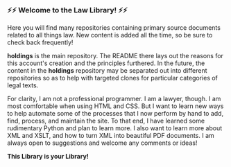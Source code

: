 ### ⚡⚡ Welcome to the Law Library! ⚡⚡

Here you will find many repositories containing primary source documents related to all things law. New content is added all the time, so be sure to check back frequently! 

**holdings** is the main repository. The README there lays out the reasons for this account's creation and the principles furthered. In the future, the content in the **holdings** repository may be separated out into different repositories so as to help with targeted clones for particular categories of legal texts.

For clarity, I am not a professional programmer. I am a lawyer, though. I am most comfortable when using HTML and CSS. But I want to learn new ways to help automate some of the processes that I now perform by hand to add, find, process, and maintain the site. To that end, I have learned some rudimentary Python and plan to learn more. I also want to learn more about XML and XSLT, and how to turn XML into beautiful PDF documents. I am always open to suggestions and welcome any comments or ideas! 

**This Library is your Library!**

<!-- ### Hi there 👋 -->



<!--
**TheLawLibrary/TheLawLibrary** is a ✨ _special_ ✨ repository because its `README.md` (this file) appears on your GitHub profile.

Here are some ideas to get you started:

- 🔭 I’m currently working on ...
- 🌱 I’m currently learning ...
- 👯 I’m looking to collaborate on ...
- 🤔 I’m looking for help with ...
- 💬 Ask me about ...
- 📫 How to reach me: ...
- 😄 Pronouns: ...
- ⚡ Fun fact: ...
-->
